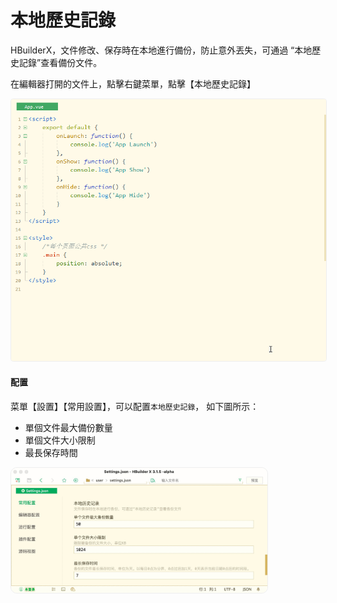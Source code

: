 # 本地歷史記錄

HBuilderX，文件修改、保存時在本地進行備份，防止意外丟失，可通過 “本地歷史記錄”查看備份文件。

在編輯器打開的文件上，點擊右鍵菜單，點擊【本地歷史記錄】

<img src="/static/snapshots/tutorial/localhistory.gif" style="zoom: 89%;border: 1px solid #eee;border-radius: 5px;"/>


#### 配置

菜單【設置】【常用設置】，可以配置`本地歷史記錄`， 如下圖所示：

- 單個文件最大備份數量
- 單個文件大小限制
- 最長保存時間

<img src="/static/snapshots/tutorial/settings/localhistory_config.jpg" style="zoom: 40%;border-radius: 25px;border: 1px solid #eee;"/>